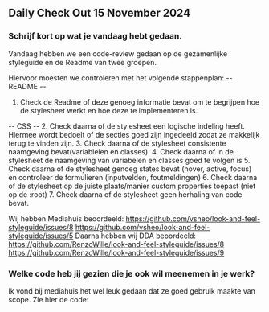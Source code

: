 ## Daily Check Out 15 November 2024
### Schrijf kort op wat je vandaag hebt gedaan. 

Vandaag hebben we een code-review gedaan op de gezamenlijke styleguide en de Readme van twee groepen.

Hiervoor moesten we controleren met het volgende stappenplan:
-- README --
1. Check de Readme of deze genoeg informatie bevat om te begrijpen hoe de stylesheet werkt en hoe deze te implementeren is.

-- CSS --
2. Check daarna of de stylesheet een logische indeling heeft. Hiermee wordt bedoelt of de secties goed zijn ingedeeld zodat ze makkelijk terug te vinden zijn.
3. Check daarna of de stylesheet consistente naamgeving bevat(variablelen en classes).
4. Check daarna of in de stylesheet de naamgeving van variabelen en classes goed te volgen is
5. Check daarna of de stylesheet genoeg states bevat (hover, active, focus) en controleer de formulieren (inputvelden, foutmeldingen)
6. Check daarna of de stylesheet op de juiste plaats/manier custom properties toepast (niet op de :root)
7. Check daarna of de stylesheet geen herhaling van code bevat.

Wij hebben Mediahuis beoordeeld:
https://github.com/vsheo/look-and-feel-styleguide/issues/8
https://github.com/vsheo/look-and-feel-styleguide/issues/5
Daarna hebben wij DDA beoordeeld:
https://github.com/RenzoWille/look-and-feel-styleguide/issues/8
https://github.com/RenzoWille/look-and-feel-styleguide/issues/9


### Welke code heb jij gezien die je ook wil meenemen in je werk?
Ik vond bij mediahuis het wel leuk gedaan dat ze goed gebruik maakte van scope. 
Zie hier de code:


